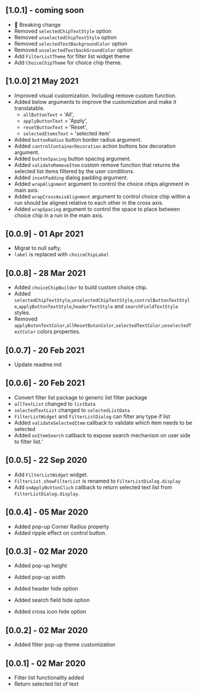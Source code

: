 ## [1.0.1] - coming soon
*  🚨 Breaking change
  * Removed `selectedChipTextStyle` option
  * Removed `unselectedChipTextStyle` option
  * Removed `selectedTextBackgroundColor` option
  * Removed `unselectedTextbackGroundColor` option
* Add `FilterListTheme` for filter list widget theme 
* Add `ChoiceChipTheme` for choice chip theme.
## [1.0.0] 21 May 2021
* Improved visual customization. Including remove custom function.
* Added below arguments to improve the customization and make it translatable. 
    * `allButtonText` = 'All',
    * `applyButtonText` = 'Apply',
    * `resetButtonText` = 'Reset',
    * `selectedItemsText` = 'selected item'
* Added `buttonRadius` button border radius argument.
* Added `controlContainerDecoration` action buttons box decoration argument.
* Added `buttonSpacing` button spacing argument.
* Added `validateRemoveItem` custom remove function that returns the selected list items filtered by the user conditions.
* Added `insetPadding` dialog padding argument.
* Added `wrapAlignment` argument to control the choice chips alignment in main axis. 
* Added `wrapCrossAxisAlignment` argument to control choice chip within a run should be aligned relative to each other in the cross axis. 
* Added `wrapSpacing` argument to control the space to place between choice chip in a run in the main axis.

## [0.0.9] - 01 Apr 2021
* Migrat to null safty.
* `label` is replaced with `choiceChipLabel`

## [0.0.8] - 28 Mar 2021
* Added `choiceChipBuilder` to build custom choice chip.
* Added `selectedChipTextStyle`,`unselectedChipTextStyle`,`controlButtonTextStyle`,`applyButtonTextStyle`,`headerTextStyle` and `searchFieldTextStyle` styles.
* Removed `applyButonTextColor`,`allResetButonColor`,`selectedTextColor`,`unselectedTextColor` colors properties.
## [0.0.7] - 20 Feb 2021
* Update readme.md

## [0.0.6] - 20 Feb 2021
* Convert filter list package to generic list filter package
* `allTextList` changed to `listData`
* `selectedTextList` changed to `selectedListData`
* `FilterListWidget` and `FilterListDialog` can filter any type if list
* Added `validateSelectedItem` callback to validate which item needs to be selected 
* Added `onItemSearch` callback to expose search mechanism on user side to filter list.'
## [0.0.5] - 22 Sep 2020
* Add `FilterListWidget` widget.
* `FilterList.showFilterList` is renamed to `FilterListDialog.display`
* Add `onApplyButtonClick` callback to return selected text list from `FilterListDialog.display`.

## [0.0.4] - 05 Mar 2020
* Added pop-up Corner Radius property
* Added ripple effect on control button.

## [0.0.3] - 02 Mar 2020
* Added pop-up height

* Added pop-up width
* Added header hide option
* Added search field hide option
* Added cross icon hide option

## [0.0.2] - 02 Mar 2020
* Added filter pop-up theme customization 


## [0.0.1] - 02 Mar 2020
* Filter list functionality added
* Return selected list of text